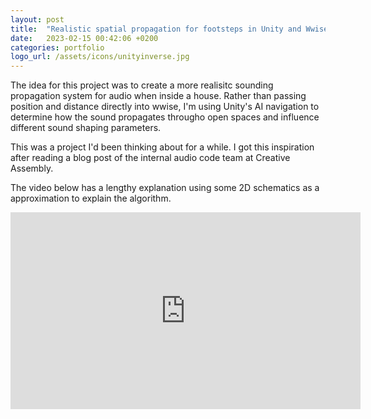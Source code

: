 ```yaml
---
layout: post
title:  "Realistic spatial propagation for footsteps in Unity and Wwise"
date:   2023-02-15 00:42:06 +0200
categories: portfolio
logo_url: /assets/icons/unityinverse.jpg
---
```

The idea for this project was to create a more realisitc sounding propagation system for audio when inside a house. Rather than passing position and distance directly into wwise, I'm using Unity's AI navigation to determine how the sound propagates througho open spaces and influence different sound shaping parameters.

This was a project I'd been thinking about for a while. I got this inspiration after reading a blog post of the internal audio code team at Creative Assembly. 

The video below has a lengthy explanation using some 2D schematics as a approximation to explain the algorithm. 

<iframe width="560" height="315" src="https://www.youtube.com/embed/5rK5BsY53so" title="YouTube video player" frameborder="0" allow="accelerometer; autoplay; clipboard-write; encrypted-media; gyroscope; picture-in-picture; web-share" allowfullscreen></iframe>